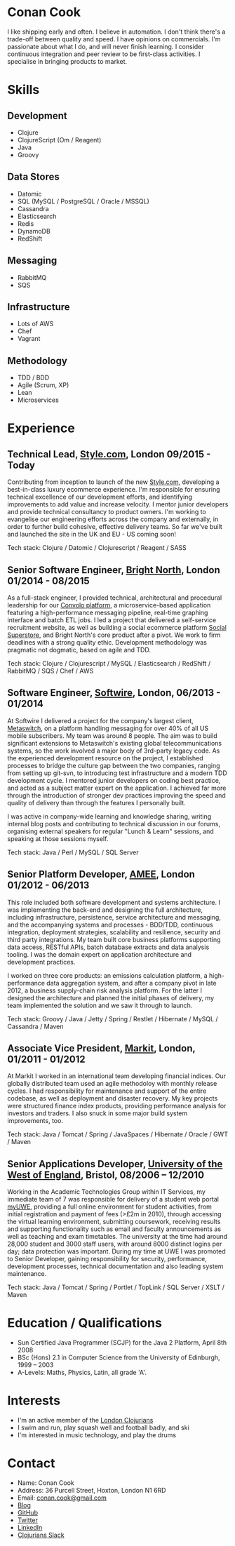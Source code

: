 Conan Cook
==========
I like shipping early and often.  I believe in automation.  I don't think there's a trade-off between quality and speed.  I have opinions on commercials.  I'm passionate about what I do, and will never finish learning.  I consider continuous integration and peer review to be first-class activities.  I specialise in bringing products to market.
 
Skills
======

Development
-----------
+ Clojure
+ ClojureScript (Om / Reagent)
+ Java 
+ Groovy

Data Stores
-----------
+ Datomic
+ SQL (MySQL / PostgreSQL / Oracle / MSSQL)
+ Cassandra
+ Elasticsearch
+ Redis
+ DynamoDB
+ RedShift

Messaging
---------
+ RabbitMQ
+ SQS

Infrastructure
--------------
+ Lots of AWS
+ Chef
+ Vagrant

Methodology
-----------
+ TDD / BDD
+ Agile (Scrum, XP)
+ Lean
+ Microservices

Experience
==========

Technical Lead, [Style.com](https://www.style.com), London 09/2015 - Today
----------------------

Contributing from inception to launch of the new [Style.com](https://www.style.com), developing a best-in-class luxury ecommerce experience.  I'm responsible for ensuring technical excellence of our development efforts, and identifying improvements to add value and increase velocity.  I mentor junior developers and provide technical consultancy to product owners.  I'm working to evangelise our engineering efforts across the company and externally, in order to further build cohesive, effective delivery teams.  So far we've built and launched the site in the UK and EU - US coming soon!

Tech stack: Clojure / Datomic / Clojurescript / Reagent / SASS


Senior Software Engineer, [Bright North](http://www.brightnorth.co.uk/), London 01/2014 - 08/2015
-------------------------------------------------------------------------------------------------

As a full-stack engineer, I provided technical, architectural and procedural leadership for our [Convolo platform](http://www.brightnorth.co.uk/platform.html), a microservice-based application featuring a high-performance messaging pipeline, real-time graphing interface and batch ETL jobs.  I led a project that delivered a self-service recruitment website, as well as building a social ecommerce platform [Social Superstore](http://socialsuperstore.com/), and Bright North's core product after a pivot. We work to firm deadlines with a strong quality ethic.  Development methodology was pragmatic not dogmatic, based on agile and TDD. 

Tech stack: Clojure / Clojurescript / MySQL / Elasticsearch / RedShift / RabbitMQ / SQS / Chef / AWS

Software Engineer, [Softwire](http://www.softwire.com), London, 06/2013 - 01/2014
---------------------------------------------------------------------------------

At Softwire I delivered a project for the company's largest client, [Metaswitch](http://www.metaswitch.com/), on a platform handling messaging for over 40% of all US mobile subscribers.  My team was around 8 people. The aim was to build significant extensions to Metaswitch's existing global telecommunications systems, so the work involved a major body of 3rd-party legacy code.  As the experienced development resource on the project, I established processes to bridge the culture gap between the two companies, ranging from setting up git-svn, to introducing test infrastructure and a modern TDD development cycle.  I mentored junior developers on coding best practice, and acted as a subject matter expert on the application.  I achieved far more through the introduction of stronger dev practices improving the speed and quality of delivery than through the features I personally built.

I was active in company-wide learning and knowledge sharing, writing internal blog posts and contributing to technical discussion in our forums, organising external speakers for regular "Lunch & Learn" sessions, and speaking at those sessions myself.

Tech stack: Java / Perl / MySQL / SQL Server  

Senior Platform Developer, [AMEE](http://www.amee.com), London 01/2012 - 06/2013
---------------------------------------------------------------------------------------

This role included both software development and systems architecture.  I was implementing the back-end and designing the full architecture, including infrastructure, persistence, service architecture and messaging, and the accompanying systems and processes - BDD/TDD, continuous integration, deployment strategies, scalability and resilience, security and third party integrations.  My team built core business platforms supporting data access, RESTful APIs, batch database extracts and data analysis tooling.  I was the domain expert on application architecture and development practices.

I worked on three core products: an emissions calculation platform, a high-performance data aggregation system, and after a company pivot in late 2012, a business supply-chain risk analysis platform. For the latter I designed the architecture and planned the initial phases of delivery, my team implemented the solution and we saw it through to launch.

Tech stack: Groovy / Java / Jetty / Spring / Restlet / Hibernate / MySQL / Cassandra / Maven

Associate Vice President, [Markit](http://www.markit.com), London, 01/2011 - 01/2012
-----------------------------------------------------------------------------------------------

At Markit I worked in an international team developing financial indices.  Our globally distributed team used an agile methodoloy with monthly release cycles.  I had responsibility for maintenance and support of the entire codebase, as well as deployment and disaster recovery.  My key projects were structured finance index products, providing performance analysis for investors and traders.  I also snuck in some major build system improvements, too.

Tech stack: Java / Tomcat / Spring / JavaSpaces / Hibernate / Oracle / GWT / Maven
 
Senior Applications Developer, [University of the West of England](http://www.uwe.ac.uk), Bristol, 08/2006 – 12/2010
-----------------------------------------------------------------------------------------------------------------------------

Working in the Academic Technologies Group within IT Services, my immediate team of 7 was responsible for delivery of a student web portal [myUWE](http://my.uwe.ac.uk), providing a full online environment for student activities, from initial registration and payment of fees (>£2m in 2010), through accessing the virtual learning environment, submitting coursework, receiving results and supporting functionality such as email and faculty announcements as well as teaching and exam timetables.  The university at the time had around 28,000 student and 3000 staff users, with around 8000 distinct logins per day; data protection was important.  During my time at UWE I was promoted to Senior Developer, gaining responsibility for security, performance, development processes, technical documentation and also leading system maintenance. 

Tech stack: Java / Tomcat / Spring / Portlet / TopLink / SQL Server / XSLT / Maven

Education / Qualifications
==========================
+ Sun Certified Java Programmer (SCJP) for the Java 2 Platform, April 8th 2008
+ BSc (Hons) 2.1 in Computer Science from the University of Edinburgh, 1999 – 2003
+ A-Levels: Maths, Physics, Latin, all grade 'A'.
 
Interests
=========
+ I'm an active member of the [London Clojurians](http://londonclojurians.org/)
+ I swim and run, play squash well and football badly, and ski
+ I'm interested in music technology, and play the drums

Contact
=======
+ Name: Conan Cook
+ Address: 36 Purcell Street, Hoxton, London N1 6RD
+ Email: [conan.cook@gmail.com](mailto:conan.cook@gmail.com)
+ [Blog](http://conan.is)
+ [GitHub](https://github.com/conan)
+ [Twitter](https://twitter.com/conanistweeting)
+ [LinkedIn](https://uk.linkedin.com/in/conancook)
+ [Clojurians Slack](https://clojurians.slack.com/team/conan)
